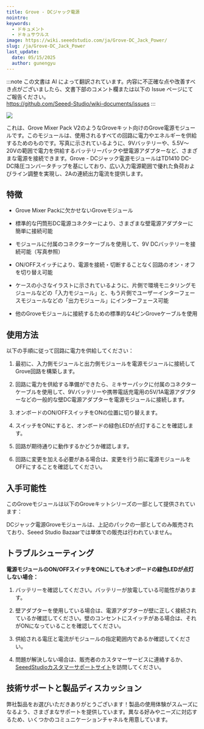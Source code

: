 ```yaml
---
title: Grove - DCジャック電源
nointro:
keywords:
  - ドキュメント
  - ドキュサウルス
image: https://wiki.seeedstudio.com/ja/Grove-DC_Jack_Power/
slug: /ja/Grove-DC_Jack_Power
last_update:
  date: 05/15/2025
  author: gunengyu
---
```

:::note
この文書は AI によって翻訳されています。内容に不正確な点や改善すべき点がございましたら、文書下部のコメント欄または以下の Issue ページにてご報告ください。  
https://github.com/Seeed-Studio/wiki-documents/issues
:::

![](https://files.seeedstudio.com/wiki/Grove-DC_Jack_Power/img/Power_photo1.jpg)

これは、Grove Mixer Pack V2のようなGroveキット向けのGrove電源モジュールです。このモジュールは、使用されるすべての回路に電力やエネルギーを供給するためのものです。写真に示されているように、9Vバッテリーや、5.5V～20Vの範囲で電力を供給するバッテリーパックや壁電源アダプターなど、さまざまな電源を接続できます。Grove - DCジャック電源モジュールはTD1410 DC-DC降圧コンバータチップを基にしており、広い入力電源範囲で優れた負荷およびライン調整を実現し、2Aの連続出力電流を提供します。

## 特徴

* Grove Mixer Packに欠かせないGroveモジュール

* 標準的な円筒形DC電源コネクターにより、さまざまな壁電源アダプターに簡単に接続可能

* モジュールに付属のコネクターケーブルを使用して、9V DCバッテリーを接続可能（写真参照）

* ON/OFFスイッチにより、電源を接続・切断することなく回路のオン・オフを切り替え可能

* ケースの小さなイラストに示されているように、片側で環境モニタリングモジュールなどの「入力モジュール」と、もう片側でユーザーインターフェースモジュールなどの「出力モジュール」にインターフェース可能

* 他のGroveモジュールに接続するための標準的な4ピンGroveケーブルを使用

## 使用方法

以下の手順に従って回路に電力を供給してください：

1. 最初に、入力側モジュールと出力側モジュールを電源モジュールに接続してGrove回路を構築します。

2. 回路に電力を供給する準備ができたら、ミキサーパックに付属のコネクターケーブルを使用して、9Vバッテリーや携帯電話充電用の5V/1A電源アダプターなどの一般的な壁DC電源アダプターを電源モジュールに接続します。

3. オンボードのON/OFFスイッチをONの位置に切り替えます。

4. スイッチをONにすると、オンボードの緑色LEDが点灯することを確認します。

5. 回路が期待通りに動作するかどうか確認します。

6. 回路に変更を加える必要がある場合は、変更を行う前に電源モジュールをOFFにすることを確認してください。

## 入手可能性

このGroveモジュールは以下のGroveキットシリーズの一部として提供されています：

<!-- * [Grove Mixer Pack V2](/Grove-Mixer_Pack_V2 "GROVE MIXER PACK V2") -->

DCジャック電源Groveモジュールは、上記のパックの一部としてのみ販売されており、Seeed Studio Bazaarでは単体での販売は行われていません。

## トラブルシューティング

**電源モジュールのON/OFFスイッチをONにしてもオンボードの緑色LEDが点灯しない場合：**

1. バッテリーを確認してください。バッテリーが放電している可能性があります。

2. 壁アダプターを使用している場合は、電源アダプターが壁に正しく接続されているか確認してください。壁のコンセントにスイッチがある場合は、それがONになっていることを確認してください。

3. 供給される電圧と電流がモジュールの指定範囲内であるか確認してください。

4. 問題が解決しない場合は、販売者のカスタマーサービスに連絡するか、[SeeedStudioカスタマーサポートサイト](http://support.seeedstudio.com/)を訪問してください。

## 技術サポートと製品ディスカッション

弊社製品をお選びいただきありがとうございます！製品の使用体験がスムーズになるよう、さまざまなサポートを提供しています。異なる好みやニーズに対応するため、いくつかのコミュニケーションチャネルを用意しています。

<div class="button_tech_support_container">
<a href="https://forum.seeedstudio.com/" class="button_forum"></a> 
<a href="https://www.seeedstudio.com/contacts" class="button_email"></a>
</div>

<div class="button_tech_support_container">
<a href="https://discord.gg/eWkprNDMU7" class="button_discord"></a> 
<a href="https://github.com/Seeed-Studio/wiki-documents/discussions/69" class="button_discussion"></a>
</div>